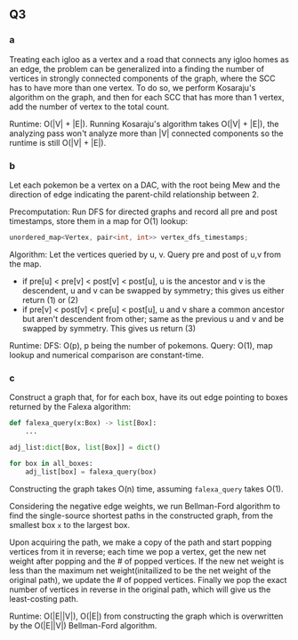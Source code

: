 ## Q3

### a

Treating each igloo as a vertex and a road that connects any igloo homes as an edge, the problem can be generalized into a finding the number of vertices in strongly connected components of the graph, where the SCC has to have more than one vertex. To do so, we perform Kosaraju's algorithm on the graph, and then for each SCC that has more than 1 vertex, add the number of vertex to the total count.

Runtime: O(|V| + |E|). Running Kosaraju's algorithm takes O(|V| + |E|), the analyzing pass won't analyze more than |V| connected components so the runtime is still O(|V| + |E|).

### b

Let each pokemon be a vertex on a DAC, with the root being Mew and the direction of edge indicating the parent-child relationship between 2.

Precomputation:
Run DFS for directed graphs and record all pre and post timestamps, store them in a map for O(1) lookup:
```cpp
unordered_map<Vertex, pair<int, int>> vertex_dfs_timestamps;
```

Algorithm:
Let the vertices queried by u, v. Query pre and post of u,v from the map.
- if pre[u] < pre[v] < post[v] < post[u], u is the ancestor and v is the descendent, u and v can be swapped by symmetry; this gives us either return (1) or (2)
- if pre[v] < post[v] < pre[u]  < post[u], u and v share a common ancestor but aren't descendent from other; same as the previous u and v and be swapped by symmetry. This gives us return (3)


Runtime:
DFS: O(p), p being the number of pokemons.
Query: O(1), map lookup and numerical comparison are constant-time.

### c

Construct a graph that, for for each box, have its out edge pointing to boxes returned by the Falexa algorithm:
```python
def falexa_query(x:Box) -> list[Box]:
    ...

adj_list:dict[Box, list[Box]] = dict()

for box in all_boxes:
    adj_list[box] = falexa_query(box)
```
Constructing the graph takes O(n) time, assuming `falexa_query` takes O(1).

Considering the negative edge weights, we run Bellman-Ford algorithm to find the single-source shortest paths in the constructed graph, from the smallest box `x` to the largest box.

Upon acquiring the path, we make a copy of the path and start popping vertices from it in reverse; each time we pop a vertex, get the new net weight after popping and the # of popped vertices. If the new net weight is less than the maximum net weight(initailized to be the net weight of the original path), we update the # of popped vertices. Finally we pop the exact number of vertices in reverse in the original path, which will give us the least-costing path.

Runtime: O(|E||V|), O(|E|) from constructing the graph which is overwritten by the O(|E||V|) Bellman-Ford algorithm.